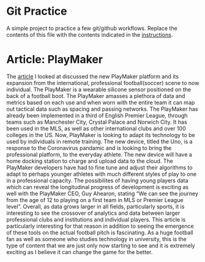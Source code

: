 # Git Practice
A simple project to practice a few git/github workflows.  Replace the contents of this file with the contents indicated in the [instructions](./instructions.md).

# Article:  PlayMaker
The [article](https://www.sporttechie.com/playermaker-soccer-technology-wearables-data) I looked at discussed the new PlayMaker platform and its expansion from the international, professional football(soccer) scene to now individual. The PlayMaker is a wearable silicone sensor positioned on the back of a football boot. The PlayMaker amasses a plethora of data and metrics based on each use and when worn with the entire team it can map out tactical data such as spacing and passing networks. The PlayMaker has already been implemented in a third of English Premier League, through teams such as Manchester City, Crystal Palace and Norwich City. It has been used in the MLS, as well as other international clubs and over 100 colleges in the US. Now, PlayMaker is looking to adapt its technology to be used by individuals in remote training. The new device, titled the Uno, is a response to the Coronavirus pandamic and is looking to bring the professional platform, to the everyday athlete. The new device will have a home docking station to charge and upload data to the cloud. The PlayMaker developers have had to fine tune and adjust their algorithms to adapt to perhaps younger athletes with much different styles of play to one in a professional capacity. The possibilites of having young players data which can reveal the longitudinal progress of development is exciting as well with the PlayMaker CEO, Guy Ahearon, stating “We can see the journey from the age of 12 to playing on a first team in MLS or Premier League level”. 
Overall, as data grows larger in all fields, particularly sports, it is interesting to see the crossover of analytics and data between larger professional clubs and institutions and individual players. This article is particularly interesting for that reason in addition to seeing the emergence of these tools on the actual football pitch is fascinating. As a huge football fan as well as someone who studies technology in university, this is the type of content that we are just only now starting to see and it is extremely exciting as I believe it can change the game for the better.